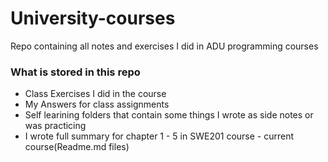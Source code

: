 # University-courses
Repo containing all notes and exercises I did in ADU programming courses

### **What is stored in this repo**
- Class Exercises I did in the course
- My Answers for class assignments
- Self learining folders that contain some things I wrote as side notes or was practicing
- I wrote full summary for chapter 1 - 5 in SWE201 course - current course(Readme.md files)
 
